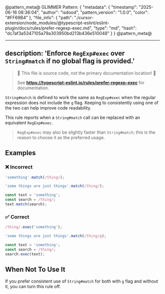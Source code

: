 @pattern_meta@
GLIMMER Pattern:
{
  "metadata": {
    "timestamp": "2025-06-16 08:36:04",
    "author": "isdood",
    "pattern_version": "1.0.0",
    "color": "#FF69B4"
  },
  "file_info": {
    "path": "./cursor-extension/node_modules/@typescript-eslint/eslint-plugin/docs/rules/prefer-regexp-exec.md",
    "type": "md",
    "hash": "dc7af3a5347105a79a303950bd213b436e510048"
  }
}
@pattern_meta@

---
description: 'Enforce `RegExp#exec` over `String#match` if no global flag is provided.'
---

> 🛑 This file is source code, not the primary documentation location! 🛑
>
> See **https://typescript-eslint.io/rules/prefer-regexp-exec** for documentation.

`String#match` is defined to work the same as `RegExp#exec` when the regular expression does not include the `g` flag.
Keeping to consistently using one of the two can help improve code readability.

This rule reports when a `String#match` call can be replaced with an equivalent `RegExp#exec`.

> `RegExp#exec` may also be slightly faster than `String#match`; this is the reason to choose it as the preferred usage.

## Examples

<!--tabs-->

### ❌ Incorrect

```ts
'something'.match(/thing/);

'some things are just things'.match(/thing/);

const text = 'something';
const search = /thing/;
text.match(search);
```

### ✅ Correct

```ts
/thing/.exec('something');

'some things are just things'.match(/thing/g);

const text = 'something';
const search = /thing/;
search.exec(text);
```

## When Not To Use It

If you prefer consistent use of `String#match` for both with `g` flag and without it, you can turn this rule off.
